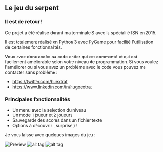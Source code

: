 ## Le jeu du serpent

### Il est de retour !

Ce projet a été réalisé durant ma terminale S avec la spécialité ISN en 2015.

Il est totalement réalisé en Python 3 avec PyGame pour facilité l'utilisation de certaines fonctionnalités.

Vous avez donc accès au code entier qui est commenté et qui est facilement améliorable selon votre niveau de programmation. 
Si vous voulez l'améliorer ou si vous avez un problème avec le code vous pouvez me contacter sans problème :
- https://twitter.com/huextrat
- https://www.linkedin.com/in/hugoextrat

### Principales fonctionnalités

- Un menu avec la selection du niveau
- Un mode 1 joueur et 2 joueurs
- Sauvegarde des scores dans un fichier texte
- Options à découvrir ( surprise ) !

Je vous laisse avec quelques images du jeu :

![Preview](http://i.imgur.com/zFMtwSM.png)
![alt tag](http://i.imgur.com/XrxpHWp.png)
![alt tag](http://i.imgur.com/Q9ednzd.png)
